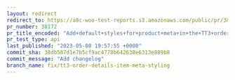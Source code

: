 ```yaml
---
layout: redirect
redirect_to: https://a8c-woo-test-reports.s3.amazonaws.com/public/pr/38172/api/index.html
pr_number: 38172
pr_title_encoded: "Add+default+styles+for+product+meta+in+the+TT3+order+details+table"
pr_test_type: api
last_published: "2023-05-08 19:57:55 +0000"
commit_sha: 38db587d1e7b5cf9ac4778b642638e6313e889b8
commit_message: "Add changelog"
branch_name: fix/tt3-order-details-item-meta-styling
---
```

